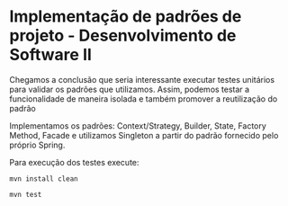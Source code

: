 # Implementação de padrões de projeto - Desenvolvimento de Software II

Chegamos a conclusão que seria interessante executar testes unitários para validar os padrões que utilizamos.
Assim, podemos testar a funcionalidade de maneira isolada e também promover a reutilização do padrão

Implementamos os padrões: Context/Strategy, Builder, State, Factory Method, Facade e utilizamos Singleton a partir do padrão fornecido pelo próprio Spring.

Para execução dos testes execute:

``mvn install clean``

``mvn test``
